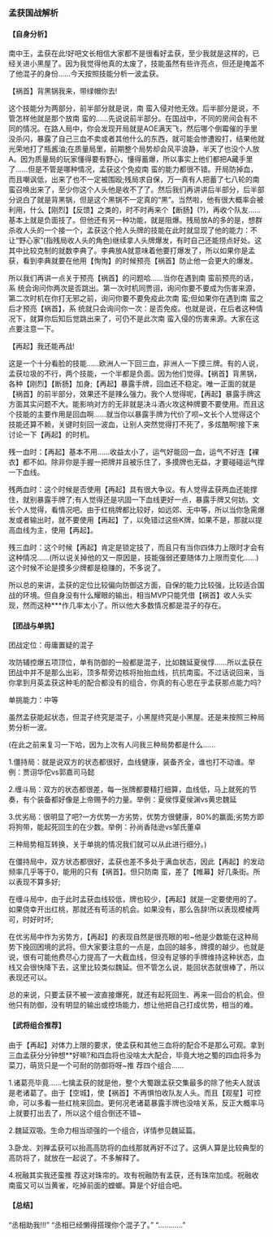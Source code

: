 ### 孟获国战解析

#### 【自身分析】

南中王，孟获在此!好吧文长相信大家都不是很看好孟获，至少我就是这样的，已经关进小黑屋了。因为我觉得他真的太废了，技能虽然有些许亮点，但还是掩盖不了他混子的身份……今天按照技能分析一波孟获。

【祸首】背黑锅我来，带绿帽你去!

这个技能分为两部分，前半部分就是说，南 蛮入侵对他无效。后半部分是说，不管怎样他就是那个放南 蛮的……先说说前半部分。在国战中，不同的房间会有不同的情况。在路人局中，你会发现开局就是AOE满天飞，然后哪个倒霉催的手里没杀闪，暴露了自己三血不卖或者其他什么的东西，就可能会惨遭殴打，结果他就光荣地打了瓶酱油;在质量局里，前期整个局势却会风平浪静，半天了也没个人放A。因为质量局的玩家懂得要有野心，懂得蓄爆，所以事实上他们都把A藏手里了……但是不管是哪种情况，孟获这个免疫南 蛮的能力都很不错。开局防掉血，而且嘲讽低，出来了也不一定被围殴;残局求自保，万一真有人把蓄了七八轮的南 蛮召唤出来了，至少你这个人头他是收不了了。然后我们再讲讲后半部分，后半部分说白了就是背黑锅，但是这个黑锅不一定真的“黑”。当然啦，他有很大概率会被利用，什么【刚烈】【反馈】之类的，时不时再来个【断肠】(?)，再收个队友……基本上就是负面技了。但他还有另一种功能，就是阻爆。残局放A的多的是，想群杀收人头的一个接一个，孟获这个抢人头牌的技能在此时就显现了他的能力：不让“野心家”(指残局收人头的角色)继续拿人头牌爆发，有时自己还能捞点好处。这其中比较克制的就数李典了。李典放A就意味着他要打爆发了，所以如果你是孟获，看到李典就要在他用【恂恂】的时候预亮【祸首】防止他一会更大的爆发。

所以我们再讲一点关于预亮【祸首】的问题哈……当你在遇到南 蛮前预亮的话，系 统会询问你两次是否跳出。第一次时机同贾诩，询问你要不要成为伤害来源，第二次时机在你打无邪之前，询问你要不要免疫此次南 蛮;但如果你在遇到南 蛮之后才预亮【祸首】，系 统就只会询问你一次：是否免疫。也就是说，在后者这种情况下，就算你后知后觉跳出来了，可仍不是此次南 蛮入侵的伤害来源。大家在这点要注意一下。

【再起】我还能再战!

这是一个十分看脸的技能……欧洲人一下回三血，非洲人一下摸三牌。有的人说，孟获垃圾的不行，两个技能，一个半都是负面。因为他们觉得。【祸首】背黑锅，各种【刚烈】【断肠】加身;【再起】暴露手牌，回血还不稳定。唯一正面的就是【祸首】的前半部分，效果还不是辣么强力。我个人觉得呢，【再起】暴露手牌这方面其实问题不大。能影响对方的无非就是决斗酒火攻这种牌要不要使用。而且这个技能的主要作用是回血啊……就当你以暴露手牌为代价了呗~文长个人觉得这个技能还算不赖，关键时刻回一波血，让别人突然觉得打不死了，多炫酷啊!接下来讨论一下【再起】的时机。

残一血时：【再起】基本不用……收益太小了，运气好能回一血，运气不好连【裸衣】都不如。除非你是手握一把牌并且被乐住了，多摸牌也无益，才要碰碰运气撑一下血线。

残两血时：这个时候是否使用【再起】具有很大争议。有人觉得孟获两血还能撑住，就别暴露手牌了;有人觉得还是巩固一下血线更好一点，暴露手牌又何妨。文长个人觉得，看情况吧。由于红桃牌都比较好，如远郊、无中等，所以当你急需爆发或者输出时，就不要使用【再起】了，以免错过这些K牌，如果不是，那就以提高血线为主，使用【再起】。

残三血时：这个时候【再起】肯定是锁定技了，而且只有当你四体力上限时才会有这种情况……(所以说关掉他的又一原因是，技能强弱还要随体力上限而变化……)这个时候不论是摸多少牌都是稳赚的，不多说了。

所以总的来讲，孟获的定位比较偏向防御这方面，自保的能力比较强，比较适合国战的环境。但自身没有什么耀眼的输出，相当MVP只能凭借【祸首】收人头实现，然而这种***作几率太小了。所以他大多数情况都是混子的存在。

#### 【团战与单挑】

团战定位：毋庸置疑的混子

攻防辅控爆五项顶位，单有防御的一般都是混子，比如魏延夏侯惇……所以孟获在团战中并不是那么出彩，顶多帮旁边核将抬抬血线，抗抗南蛮。不过话说回来，当你拿到月英孟获这种毛的配合都没有的组合，你真的有心思在乎孟获那点能力吗?

单挑能力：中等

虽然孟获能起状态，但混子终究是混子，小黑屋终究是小黑屋。还是来按照三种局势分析一波。

(在此之前来复习一下哈，因为上次有人问我三种局势都是什么……

1.僵持局：就是说双方的状态都很好，血线健康，装备齐全，谁也打不动谁。举例：贾诩华佗vs郭嘉司马懿

2.缠斗局：双方的状态都很差，每一张牌都要精打细算，血线低，马上就死的节奏，有个装备都好像是上帝赐予的力量。举例：夏侯惇夏侯渊vs黄忠魏延

3.优劣局：很明显了吧?一方优势一方劣势，优势方很健康，80%的赢面;劣势方即将狗带，能起死回生的在少数。举例：孙尚香陆逊vs邹氏董卓

三种局势相互转换，关于单挑的情况我们就可以从此进行细分。)

在僵持局中，双方状态都很好，孟获也差不多处于满血状态，因此【再起】的发动频率几乎等于0，能用的只有【祸首】。但只防南 蛮，差了【帷幕】好几条街。所以表现不算多好;

在缠斗局中，由于此时孟获血线较低，牌也较少，【再起】就是一定要使用的了。如果侥幸开出红桃，那就还有苟活的机会。如果没有，那么告辞!所以表现模棱两可，时好时坏;

在优劣局中作为劣势方，【再起】的表现自然是很亮眼的啦~他是少数能在这种局势下挽回困境的武将。但大家要注意的一点是，血回的越多，牌摸的越少。也就是说，很有可能他费尽心力提高了一大截血线，但没有足够的手牌维持这种状态，血线又会很快降下去，这里比较类似魏延。但不管怎么说，能回状态就很棒了，所以表现还可以。

总的来说，只要孟获不被一波直接爆死，就还有起死回生、再来一回合的机会。但他只有防御，没有明显的输出或控场能力，想让他把自己打成优势，相当的难。

#### 【武将组合推荐】

由于【再起】对体力上限的要求，使孟获和其他三血将的配合不是那么可观。拿到三血孟获分分钟想**好嘛?和四血将也没啥太大配合，毕竟大地之蜀的四血将多为菜刀，萌货只是一个可耐的防御将呀~推 荐四个组合……

1.诸葛亮毕竟……七擒孟获的就是他，整个大蜀跟孟获交集最多的除了他夫人就该是老诸葛了。由于【空城】，使【祸首】不再惧怕收队友人头。而且【观星】可控命，可以多看一些红桃来回血。更何况老诸葛暴露手牌也没啥关系，反正大概率马上就要打出去了，所以这个组合倒还不错~

2.魏延双吸。生命力相当顽强的一个组合，详情参见魏延篇。

3.卧龙、刘禅孟获可以抬高高防将的血线那就再好不过了。这俩人算是比较典型的高防将了，就放在一起说了。不多解释了。

4.祝融其实我还蛮推 荐这对珠帘的。攻有祝融防有孟获，还有珠帘加成。祝融收南蛮又可以当黄雀，吃掉前面的螳螂。算是个好组合吧。

#### 【总结】

“丞相助我!!!” “丞相已经懒得搭理你个混子了。” “…………”